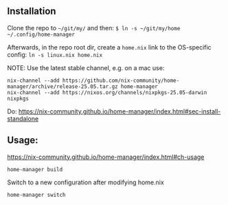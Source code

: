 ## Installation
Clone the repo to `~/git/my/` and then:
`$ ln -s ~/git/my/home ~/.config/home-manager`

Afterwards, in the repo root dir, create a `home.nix` link to the OS-specific config:
`ln -s linux.nix home.nix`

NOTE: Use the latest stable channel, e.g. on a mac use:
```
nix-channel --add https://github.com/nix-community/home-manager/archive/release-25.05.tar.gz home-manager
nix-channel --add https://nixos.org/channels/nixpkgs-25.05-darwin nixpkgs
```

Do:
https://nix-community.github.io/home-manager/index.html#sec-install-standalone

## Usage:
https://nix-community.github.io/home-manager/index.html#ch-usage

```
home-manager build
```
Switch to a new configuration after modifying home.nix
```
home-manager switch
```
